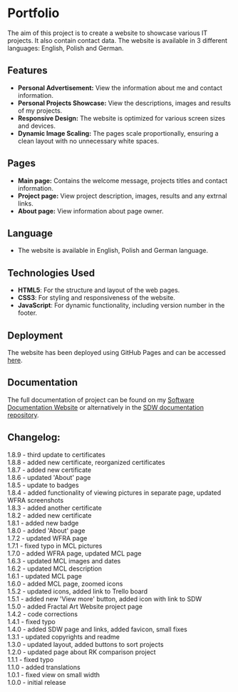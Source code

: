 # Portfolio

The aim of this project is to create a website to showcase various IT projects. It also contain contact data. The website is available in 3 different languages: English, Polish and German.

## Features

- **Personal Advertisement:** View the information about me and contact information.
- **Personal Projects Showcase:** View the descriptions, images and results of my projects.
- **Responsive Design:** The website is optimized for various screen sizes and devices.
- **Dynamic Image Scaling:** The pages scale proportionally, ensuring a clean layout with no unnecessary white spaces.

## Pages
- **Main page:** Contains the welcome message, projects titles and contact information.
- **Project page:** View project description, images, results and any extrnal links.
- **About page:** View information about page owner.


## Language
   - The website is available in English, Polish and German language.

## Technologies Used

- **HTML5**: For the structure and layout of the web pages.
- **CSS3**: For styling and responsiveness of the website.
- **JavaScript**: For dynamic functionality, including version number in the footer.

## Deployment  

The website has been deployed using GitHub Pages and can be accessed [here](https://patrickschroeder98.github.io/portfolio/).

## Documentation  

The full documentation of project can be found on my [Software Documentation Website](https://patrickschroeder98.github.io/software_documentation/portfolio_docs/index.html) or alternatively in the [SDW documentation repository](https://github.com/PatrickSchroeder98/software_documentation/tree/main/portfolio_docs).

 
## Changelog:  
1.8.9 - third update to certificates  
1.8.8 - added new certificate, reorganized certificates  
1.8.7 - added new certificate  
1.8.6 - updated 'About' page  
1.8.5 - update to badges  
1.8.4 - added functionality of viewing pictures in separate page, updated WFRA screenshots  
1.8.3 - added another certificate  
1.8.2 - added new certificate  
1.8.1 - added new badge  
1.8.0 - added 'About' page  
1.7.2 - updated WFRA page  
1.7.1 - fixed typo in MCL pictures  
1.7.0 - added WFRA page, updated MCL page  
1.6.3 - updated MCL images and dates  
1.6.2 - updated MCL description  
1.6.1 - updated MCL page  
1.6.0 - added MCL page, zoomed icons  
1.5.2 - updated icons, added link to Trello board  
1.5.1 - added new 'View more' button, added icon with link to SDW  
1.5.0 - added Fractal Art Website project page  
1.4.2 - code corrections  
1.4.1 - fixed typo  
1.4.0 - added SDW page and links, added favicon, small fixes  
1.3.1 - updated copyrights and readme  
1.3.0 - updated layout, added buttons to sort projects  
1.2.0 - updated page about RK comparison project  
1.1.1 - fixed typo  
1.1.0 - added translations  
1.0.1 - fixed view on small width  
1.0.0 - initial release  
